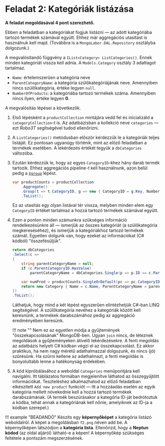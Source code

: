 # Feladat 2: Kategóriák listázása

**A feladat megoldásával 4 pont szerezhető.**

Ebben a feladatban a kategóriákat fogjuk listázni — az adott kategóriába tartozó termékek számával együtt. Ehhez már aggregációs utasítást is használnuk kell majd. (Továbbra is a `MongoLabor.DAL.Repository` osztályba dolgozunk.)

A megvalósítandó függvény a `IList<Category> ListCategories()`. Ennek minden kategóriát vissza kell adnia. A `Models.Category` osztály 3 adattagot tartalmaz.

- `Name`: értelemszerűen a kategória neve
- `ParentCategoryName`: a kategória szülőkategóriájának neve. Amennyiben nincs szülőkategória, értéke legyen `null`.
- `NumberOfProducts`: a kategóriába tartozó termékek száma. Amennyiben nincs ilyen, értéke legyen **0**.

A megvalósítás lépései a következők.

1. Első lépésként a `productCollection` mintájára vedd fel és inicializáld a `categoryCollection`-t is. Az adatbázisban a kollekció neve `categories` — ezt _Robo3T_ segítségével tudod ellenőrizni.

1. A `ListCategories()` metódusban először kérdezzük le a kategóriák teljes listáját. Ez pontosan ugyanúgy történik, mint az előző feladatban a termékek esetében. A lekérdezés értékét tegyük a `dbCategories` változóba.

1. Ezután kérdezzük le, hogy az egyes `CategoryID`-khez hány darab termék tartozik. Ehhez aggregációs pipeline-t kell használnunk, azon belül pedig a [`$group`](https://docs.mongodb.com/manual/reference/operator/aggregation/group/) lépést.

    ```csharp
    var productCounts = productCollection
        .Aggregate()
        .Group(t => t.CategoryID, g => new { CategoryID = g.Key, NumberOfProducts = g.Count() })
        .ToList();
    ```

    Ez az utasítás egy olyan listával tér vissza, melyben minden elem egy `CategoryID` értéket tartalmaz a hozzá tartozó termékek számával együtt.

1. Ezen a ponton minden számunkra szükséges információ rendelkezésünkre áll — ismerjük az összes kategóriát (a szülőkategória megkereséséhez), és ismerjük a kategóriákhoz tartozó termékek számát. Egyetlen dolgunk van, hogy ezeket az információkat (C# kódból) "összefésüljük".

    ```csharp
    return dbCategories
    .Select(c =>
    {
        string parentCategoryName = null;
        if (c.ParentCategoryID.HasValue)
            parentCategoryName = dbCategories.Single(p => p.ID == c.ParentCategoryID.Value).Name;

        var numProd = productCounts.SingleOrDefault(pc => pc.CategoryID == c.ID)?.NumberOfProducts ?? 0;
        return new Category { Name = c.Name, ParentCategoryName = parentCategoryName, NumberOfProducts = numProd };
    })
    .ToList();
    ```

    Láthatjuk, hogy mind a két lépést egyszerűen elintézhetjük C#-ban LINQ segítségével. A szülőkategória nevéhez a kategóriák között kell keresnünk, a termékek darabszámához pedig az aggregáció eredményében keresünk.

    !!! note ""
        Nem ez az egyetlen módja a gyűjtemények "összekapcsolásának" MongoDB-ben. Ugyan `join` nincs, de léteznek megoldások a gyűjteményeken átívelő lekérdezésekre. A fenti megoldás az adatbázis helyett C# kódban végzi el az összekapcsolást. Ez akkor praktikus, ha nem nagy méretű adathalmazzal dolgozunk, és nincs (jó) szűrésünk. Ha szűrni kellene az adathalmazt, a fenti megoldás is bonyolultabb lenne a hatékonyság érdekében.

1. A kód kipróbálásához a weboldal `Categories` menüpontjára kell navigálni. Itt táblázatos formában megjelenítve láthatod az összegyűjtött információkat. Teszteléshez alkalmazhatod az előző feladatban elkészített `Add new product` funkciót — itt a hozzáadás esetén az egyik kategória mellett növekednie kell a hozzá tartozó termékek darabszámának. (A termék beszúrásakor a kategória ID-ját bedrótoztuk a kódba, tehát annak a kategóriának kell nőnie, amelyiknek az ID-ja a kódban szerepel.)

!!! example "BEADANDÓ"
    Készíts egy **képernyőképet** a kategória listázó weboldalról. A képet a megoldásban `f2.png` néven add be. A képernyőképen látszódjon a **kategória lista**. Ellenőrizd, hogy a **Neptun kódod** (az oldal aljáról) látható-e a képen! A képernyőkép szükséges feltétele a pontszám megszerzésének.
